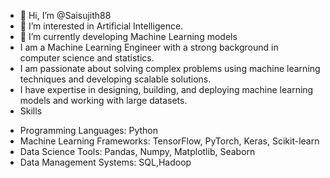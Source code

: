 - 👋 Hi, I’m @Saisujith88
- 👀 I’m interested in Artificial Intelligence.
- 🌱 I’m currently developing Machine Learning models
- I am a Machine Learning Engineer with a strong background in computer science and statistics.
- I am passionate about solving complex problems using machine learning techniques and developing scalable solutions.
- I have expertise in designing, building, and deploying machine learning models and working with large datasets.
- Skills
* Programming Languages: Python
* Machine Learning Frameworks: TensorFlow, PyTorch, Keras, Scikit-learn
* Data Science Tools: Pandas, Numpy, Matplotlib, Seaborn
* Data Management Systems: SQL,Hadoop 



